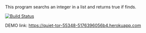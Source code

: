 This program searchs an integer in a list and returns true if finds.

[![Build Status](https://app.travis-ci.com/AKaan37/myDemoApp.svg?token=p1k8Z9pBXPEkimqEfwmo&branch=master)](https://app.travis-ci.com/AKaan37/myDemoApp)

DEMO link: https://quiet-tor-55348-5176396056b4.herokuapp.com
